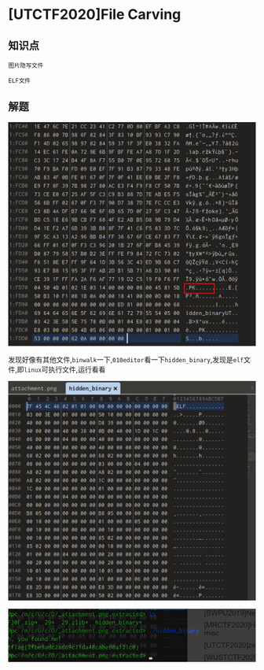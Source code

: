 # [UTCTF2020]File Carving

## 知识点

`图片隐写文件`

`ELF文件`

## 解题

![](./img/78-1.png)

发现好像有其他文件,`binwalk`一下,`010editor`看一下`hidden_binary`,发现是`elf`文件,即`linux`可执行文件,运行看看

![](./img/78-12.png)

![](./img/78-3.png)